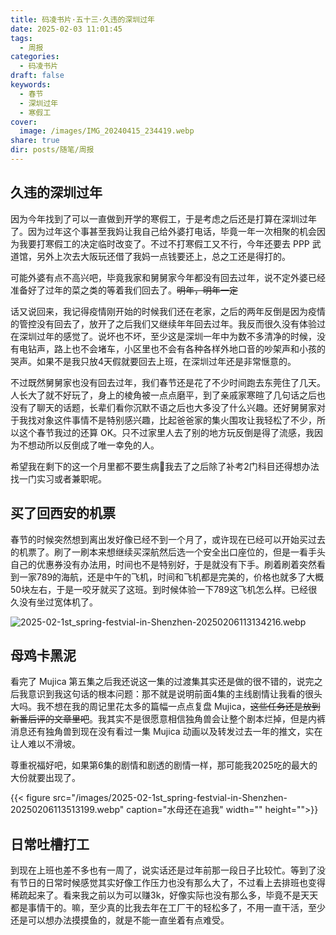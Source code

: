 ```yaml
---
title: 码凌书片·五十三·久违的深圳过年
date: 2025-02-03 11:01:45
tags:
  - 周报
categories:
  - 码凌书片
draft: false
keywords:
  - 春节
  - 深圳过年
  - 寒假工
cover:
  image: /images/IMG_20240415_234419.webp
share: true
dir: posts/随笔/周报
---
```


## 久违的深圳过年

因为今年找到了可以一直做到开学的寒假工，于是考虑之后还是打算在深圳过年了。因为过年这个事甚至我妈让我自己给外婆打电话，毕竟一年一次相聚的机会因为我要打寒假工的决定临时改变了。不过不打寒假工又不行，今年还要去 PPP 武道馆，另外上次去大阪玩还借了我妈一点钱要还上，总之工还是得打的。

可能外婆有点不高兴吧，毕竟我家和舅舅家今年都没有回去过年，说不定外婆已经准备好了过年的菜之类的等着我们回去了。~~明年，明年一定~~ 

话又说回来，我记得疫情刚开始的时候我们还在老家，之后的两年反倒是因为疫情的管控没有回去了，放开了之后我们又继续年年回去过年。我反而很久没有体验过在深圳过年的感觉了。说坏也不坏，至少这是深圳一年中为数不多清净的时候，没有电钻声，路上也不会堵车，小区里也不会有各种各样外地口音的吵架声和小孩的哭声。如果不是我只放4天假就要回去上班，在深圳过年还是非常惬意的。

不过既然舅舅家也没有回去过年，我们春节还是花了不少时间跑去东莞住了几天。人长大了就不好玩了，身上的棱角被一点点磨平，到了亲戚家寒暄了几句话之后也没有了聊天的话题，长辈们看你沉默不语之后也大多没了什么兴趣。还好舅舅家对于我找对象这件事情不是特别感兴趣，比起爸爸家的集火围攻让我轻松了不少，所以这个春节我过的还算 OK。只不过家里人去了别的地方玩反倒是得了流感，我因为不想动所以反倒成了唯一幸免的人。

希望我在剩下的这一个月里都不要生病🙏我去了之后除了补考2门科目还得想办法找一门实习或者兼职呢。

## 买了回西安的机票

春节的时候突然想到离出发好像已经不到一个月了，或许现在已经可以开始买过去的机票了。刷了一刷本来想继续买深航然后选一个安全出口座位的，但是一看手头自己的优惠券没有办法用，时间也不是特别好，于是就没有下手。刷着刷着突然看到一家789的海航，还是中午的飞机，时间和飞机都是完美的，价格也就多了大概50块左右，于是一咬牙就买了这班。到时候体验一下789这飞机怎么样。已经很久没有坐过宽体机了。

![2025-02-1st_spring-festvial-in-Shenzhen-20250206113134216.webp](/images/2025-02-1st_spring-festvial-in-Shenzhen-20250206113134216.webp)

## 母鸡卡黑泥

看完了 Mujica 第五集之后我还说这一集的过渡集其实还是做的很不错的，说完之后我意识到我这句话的根本问题：那不就是说明前面4集的主线剧情让我看的很头大吗。我不想在我的周记里花太多的篇幅一点点复盘 Mujica，~~这些任务还是放到新番后评的文章里吧~~。我其实不是很愿意相信独角兽会让整个剧本烂掉，但是内裤消息还有独角兽到现在没有看过一集 Mujica 动画以及转发过去一年的推文，实在让人难以不滑坡。

尊重祝福好吧，如果第6集的剧情和剧透的剧情一样，那可能我2025吃的最大的大份就要出现了。

{{< figure src="/images/2025-02-1st_spring-festvial-in-Shenzhen-20250206113513199.webp" caption="水母还在追我" width="" height="">}}

## 日常吐槽打工

到现在上班也差不多也有一周了，说实话还是过年前那一段日子比较忙。等到了没有节日的日常时候感觉其实好像工作压力也没有那么大了，不过看上去排班也变得稀疏起来了。看来我之前以为可以赚3k，好像实际也没有那么多，毕竟不是天天都是事情干的。嘛，至少真的比我去年在工厂干的轻松多了，不用一直干活，至少还是可以想办法摸摸鱼的，就是不能一直坐着有点难受。